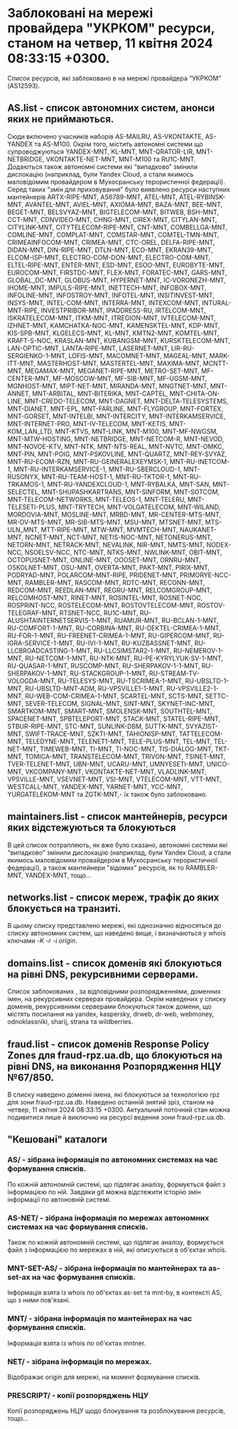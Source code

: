 # Заблоковані на мережі провайдера "УКРКОМ" ресурси, станом на четвер, 11 квітня 2024 08:33:15 +0300.
Список ресурсів, які заблоковано в на мережі провайдера "УКРКОМ" (AS12593).


## <b>AS.list</b> - список автономних систем, анонси яких не приймаються.

Сюди включено учасників наборів AS-MAILRU, AS-VKONTAKTE, AS-YANDEX та
AS-M100. Окрім того, містить автономні системи що супроводжуються
YANDEX-MNT, KL-MNT, MNT-QRATOR-LIR, MNT-NETBRIDGE, VKONTAKTE-NET-MNT,
MNT-M100 та RU1C-MNT. Додаються також автономні системи які “випадково”
змінили дислокацію (наприклад, були Yandex Cloud, а стали якимось
маловідомим провайдером в Мухосранську терористичної федерації). Серед
таких "змін для приховування" було виявлено ресурси наступних мантейнерів
ARTX-RIPE-MNT, AS6789-MNT, ATEL-MNT, ATEL-RYBINSK-MNT, AVANTEL-MNT, AVIEL-MNT, AXIOMA-MNT, BAZA-MNT, BEE-MNT, BEGET-MNT, BELSVYAZ-MNT, BIGTELECOM-MNT, BITWEB, BSH-MNT, CCT-MNT, CDNVIDEO-MNT, CHNG-MNT, CIREX-MNT, CITYLAN-MNT, CITYLINK-MNT, CITYTELECOM-RIPE-MNT, CNT-MNT, COMBELLGA-MNT, COMLINE-MNT, COMPLAT-MNT, COMSTAR-MNT, COMTEL-TMN-MNT, CRIMEAINFOCOM-MNT, CRIMEA-MNT, CTC-OREL, DELFA-RIPE-MNT, DIDAN-MNT, DIN-RIPE-MNT, DTLN-MNT, ECO-MNT, EKRAN39-MNT, ELCOM-ISP-MNT, ELECTRO-COM-DON-MNT, ELECTRO-COM-MNT, ELTEL-RIPE-MNT, ENTER-MNT, ESD-MNT, ESOO-MNT, EUROBYTE-MNT, EUROCOM-MNT, FIRSTDC-MNT, FLEX-MNT, FORATEC-MNT, GARS-MNT, GLOBAL_DC-MNT, GLOBUS-MNT, HYPERNET-MNT, IC-VORONEZH-MNT, IHOME-MNT, IMPULS-RIPE-MNT, INETTECH-MNT, INFOBOX-MNT, INFOLINE-MNT, INFOSTROY-MNT, INFOTEL-MNT, INSITINVEST-MNT, INSYS-MNT, INTEL-COM-MNT, INTERRA-MNT, INTEXCOM-MNT, INTURAL-MNT-RIPE, INVESTPRIBOR-MNT, IPADDRESS-RU, IRTELCOM-MNT, ISKRATELECOM-MNT, ITKM-MNT, ITREGION-MNT, IVTELECOM-MNT, IZHNET-MNT, KAMCHATKA-NOC-MNT, KAMENSKTEL-MNT, KDP-MNT, KIS-SPB-MNT, KLGELECS-MNT, KL-MNT, KMTN2-MNT, KOMTEL-MNT, KRAFT-S-NOC, KRASLAN-MNT, KUBANGSM-MNT, KURSKTELECOM-MNT, LAN-OPTIC-MNT, LANTA-RIPE-MNT, LASERNET-MNT, LIR-RU-SERGIENKO-1-MNT, LOFIS-MNT, MACOMNET-MNT, MAGEAL-MNT, MARK-ITT-MNT, MASTERHOST-MNT, MASTERTEL-MNT, MAXIMA-MNT, MCNTT-MNT, MEGAMAX-MNT, MEGANET-RIPE-MNT, METRO-SET-MNT, MF-CENTER-MNT, MF-MOSCOW-MNT, MF-SIB-MNT, MF-UGSM-MNT, MGNHOST-MNT, MIPT-NET-MNT, MIRANDA-MNT, MNGTNET-MNT, MNT-ANNET, MNT-ARBITAL, MNT-BITERIKA, MNT-CAPTEL, MNT-CHITA-ON-LINE, MNT-CREDO-TELECOM, MNT-DAGNET, MNT-DELTA-TELESYSTEMS, MNT-DIANET, MNT-EPL, MNT-FARLINE, MNT-FLYGROUP, MNT-FORTEX, MNT-GORSET, MNT-INTELBI, MNT-INTERCITY, MNT-INTERKAMSERVICE, MNT-INTERNET-PRO, MNT-IV-TELECOM, MNT-KETIS, MNT-KOM_LAN_LTD, MNT-KTVS, MNT-LINK, MNT-M100, MNT-MF-NWGSM, MNT-MTW-HOSTING, MNT-NETBRIDGE, MNT-NETCOM-R, MNT-NEVOD, MNT-NOVOE-KTV, MNT-NTK, MNT-NTS-REAL, MNT-NVTC, MNT-OMKC, MNT-PIN, MNT-POIG, MNT-PSKOVLINE, MNT-QUARTZ, MNT-REY-SVYAZ, MNT-RU-ECOM-RZN, MNT-RU-GEINERALEXEYMSK-1, MNT-RU-INETCOM-1, MNT-RU-INTERKAMSERVICE-1, MNT-RU-SBERCLOUD-1, MNT-RUSONYX, MNT-RU-TEAM-HOST-1, MNT-RU-TKTOR-1, MNT-RU-TRKAMOS-1, MNT-RU-YANDEXCLOUD-1, MNT-RYBALKA, MNT-SAN, MNT-SELECTEL, MNT-SHUPASHKARTRANS, MNT-SINFORM, MNT-SOTCOM, MNT-TELECOM-NETWORKS, MNT-TELEOS-1, MNT-TELERU, MNT-TELESETI-PLUS, MNT-TRYTECH, MNT-VOLGATELECOM, MNT-WILAND, MORDOVIA-MNT, MOSLINE-MNT, MRBD-MNT, MR-CENTER-MTS-MNT, MR-DV-MTS-MNT, MR-SIB-MTS-MNT, MSU-MNT, MTSNET-MNT, MTS-ULN_MNT, MTT-RIPE-MNT, MTW-MNT, MVMTECH-MNT, NAUKANET-MNT, NCNET-MNT, NCT-MNT, NETIS-NOC-MNT, NETONERUS-MNT, NETORN-MNT, NETRACK-MNT, NEVALINK, NIR-MNT, NMTS-MNT, NODEX-NCC, NSOELSV-NCC, NTC-MNT, NTKS-MNT, NWLINK-MNT, OBIT-MNT, OCTOPUSNET-MNT, ONLINE-MNT, OOOSET-MNT, ORNRU-MNT, OSKOLNET-MNT, OSU-MNT, OVERTA-MNT, PAKT-MNT, PIRIX-MNT, PODRYAD-MNT, POLARCOM-MNT-RIPE, PRIDENET-MNT, PRIMORYE-NCC-MNT, RAMBLER-MNT, RASCOM-MNT, RDTC-MNT, RECONN-MNT, REDCOM-MNT, REEDLAN-MNT, REGRU-MNT, RELCOMGROUP-MNT, RELCOMHOST-MNT, RINET-MNT, ROSINTEL-MNT, ROSNET-NOC, ROSPRINT-NCC, ROSTELECOM-MNT, ROSTOVTELECOM-MNT, ROSTOV-TELEGRAF-MNT, RTSNET-NCC, RU1C-MNT, RU-ALUSHTAINTERNETSERVIS-1-MNT, RUAMUR-MNT, RU-BCLAN-1-MNT, RU-COMFORT-1-MNT, RU-CORBINA-MNT, RU-DEKTEL-CRIMEA-1-MNT, RU-FOR-1-MNT, RU-FREENET-CRIMEA-1-MNT, RU-GIPERCOM-MNT, RU-IGRA-SERVICE-1-MNT, RU-IVI-1-MNT, RU-KUZBASSNET-MNT, RU-LLCBROADCASTING-1-MNT, RU-LLCSIMSTAR2-1-MNT, RU-NEMEROV-1-MNT, RU-NETCOM-1-MNT, RU-NTK-MNT, RU-PE-KYRYLYUK-SV-1-MNT, RU-QUASAR-1-MNT, RUSCOMP-MNT, RU-SHERPAKOV-1-1-MNT, RU-SHERPAKOV-1-MNT, RU-STACKGROUP-1-MNT, RU-STREAM-TV-VOLOGDA-MNT, RU-TELESYS-MNT, RU-TSCRIMEA-1-MNT, RU-UBSLTD-1-MNT, RU-UBSLTD-MNT-ADM, RU-VPSVILLE1-1-MNT, RU-VPSVILLE2-1-MNT, RU-WEB-COM-CRIMEA-1-MNT, SCARTEL-MNT, SCTS-MNT, SETTC-MNT, SEVER-TELECOM, SIGNAL-MNT, SINT-MNT, SKYNET-INC-MNT, SMARTKOM-MNT, SMART-MNT, SMOLENSK-MNT, SOUTHTEL-MNT, SPACENET-MNT, SPBTELEPORT-MNT, STACK-MNT, STATEL-RIPE-MNT, STBUR-RIPE-MNT, STC-MNT, SUNLINK-DBM, SUTTK-MNT, SVYAZIST-MNT, SWIFT-TRACE-MNT, SZKTI-MNT, TAHIONISP-MNT, TATTELECOM-MNT, TELEDYNE-MNT, TELENET1-MNT, TELE-PLUS-MNT, TEL-MNT, TEL-NET-MNT, TIMEWEB-MNT, TI-MNT, TI-NOC-MNT, TIS-DIALOG-MNT, TKT-MNT, TOMICA-MNT, TRANSTELECOM-MNT, TRIVON-MNT, TSINET-MNT, TVER-TELENET-MNT, UBN-MNT, UCARU-MNT, UMNYESETI-MNT, UNICO-MNT, VKCOMPANY-MNT, VKONTAKTE-NET-MNT, VLADLINK-MNT, VPSVILLE-MNT, VSEVNET-MNT, VSI-MNT, VTELECOM-MNT, VTT-MNT, WESTCALL-MNT, YANDEX-MNT, YARNET-MNT, YCC-MNT, YURGATELEKOM-MNT та ZGTK-MNT,- їх також було заблоковано.

## <b>maintainers.list</b> - список мантейнерів, ресурси яких відстежуються та блокуються

В цей список потрапляють, як вже було сказано, автономні системи які
“випадково” змінили дислокацію (наприклад, були Yandex Cloud, а стали
якимось маловідомим провайдером в Мухосранську терористичної федерації),
а також мантейнери "відомих" ресурсів, як то RAMBLER-MNT, YANDEX-MNT,
тощо…

## <b>networks.list</b> - cписок мереж, трафік до яких блокується на транзиті.

В цьому списку представлено мережі, які однозначно відносяться до списку
автономних систем, що наведено вище, і визначаються у whois ключами _-K
-r -i origin_.

## <b>domains.list</b> - список доменів які блокуються на рівні DNS, рекурсивними серверами. 

Список заблокованих , за відповідними розпорядженнями, доменних імен, на
рекурсивних серверах провайдера. Окрім наведених у списку доменів, 
рекурсивними серверами блокуються також домени, що містять посилання на
yandex, kaspersky, drweb, dr-web, webmoney, odnoklassniki, sharij, strana
та wildberries.

## <b>fraud.list</b> - список доменів Response Policy Zones для fraud-rpz.ua.db, що блокуються на рівні DNS, на виконання Розпорядження НЦУ №67/850.

В списку наведено доменні імена, які блокуються за технологією rpz для
зони fraud-rpz.ua.db.
Наведено останній знятий зріз, станом на четвер, 11 квітня 2024 08:33:15 +0300.
Актуальний поточний стан можна подивитися лише й виключно на ресурсі
ведення зони fraud-rpz.ua.db.

## "Кешовані" каталоги

### <b>AS/</b> - зібрана інформація по автономних системах на час формування списків.

По кожній автономній системі, що підлягає аналізу, формується файл з
інформацією по ній. Завдяки git можна відстежити історію змін інформації
по автоновній системі.

### <b>AS-NET/</b> - зібрана інформація по мережах автономних системах на час формування списків.

Також по кожній автономній системі, що підлягає аналізу, формується файл
з інформацією по мережах в ній, які описуються в об'єктах whois.

### MNT-SET-AS/ - зібрана інформація по мантейнерах та as-set-ах на час формування списків.

Інформація взята із whois по об'єктах as-set та mnt-by, в контексті AS,
що з ними пов'язані.

### MNT/ - зібрана інформація по мантейнерах на час формування списків.

Інформація взята із whois по об'єктах mntner.

### NET/ - зібрана інформація по мережах.

Відображає origin для мережі, на момент формування списків.

### PRESCRIPT/ - копії розпоряджень НЦУ

Копії розпоряджень НЦУ щодо блокування та розблокування ресурсів, тощо…
